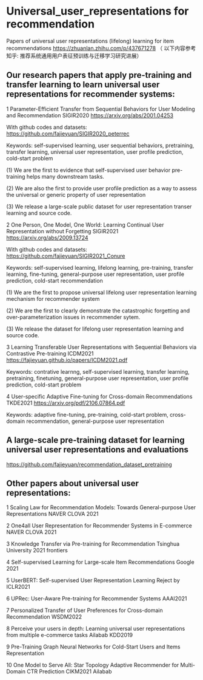 # Universal_user_representations for recommendation

Papers of universal user representations (lifelong) learning for item recommendations https://zhuanlan.zhihu.com/p/437671278 （ 以下内容参考知乎: 推荐系统通用用户表征预训练与迁移学习研究进展）

## Our research papers that apply pre-training and transfer learning to learn universal user representations for recommender systems:

1 Parameter-Efficient Transfer from Sequential Behaviors for User Modeling and Recommendation SIGIR2020 https://arxiv.org/abs/2001.04253 

With github codes and datasets: https://github.com/fajieyuan/SIGIR2020_peterrec

Keywords: self-supervised learning, user sequential behaviors, pretraining, transfer learning, universal user representation, user profile prediction, cold-start problem

(1) We are the first to evidence that self-supervised user behavior pre-training helps many downstream tasks.

(2) We are also the first to provide user profile prediction as a way to assess the universal or generic property of user representation

(3) We release a large-scale public dataset for user representation transer learning and source code.

2 One Person, One Model, One World: Learning Continual User Representation without Forgetting SIGIR2021 https://arxiv.org/abs/2009.13724 

With github codes and datasets: https://github.com/fajieyuan/SIGIR2021_Conure

Keywords: self-supervised learning, lifelong learning, pre-training, transfer learning, fine-tuning,  general-purpose user representation, user profile prediction, cold-start recommendation

(1) We are the first to propose universal lifelong user representation learning mechanism for recommender system

(2) We are the first to clearly demonstrate the catastrophic forgetting and over-parameterization issues in recommender sytem.

(3) We release the dataset for lifelong user representation learning and source code.

3 Learning Transferable User Representations with Sequential Behaviors via Contrastive Pre-training ICDM2021 https://fajieyuan.github.io/papers/ICDM2021.pdf

Keywords: contrative learnng, self-supervised learning, transfer learning, pretraining, finetuning,  general-purpose user representation, user profile prediction, cold-start problem

4 User-specific Adaptive Fine-tuning for Cross-domain Recommendations TKDE2021 https://arxiv.org/pdf/2106.07864.pdf

Keywords: adaptive fine-tuning, pre-training, cold-start problem, cross-domain recommendation,  general-purpose  user representation

## A large-scale pre-training dataset for learning universal user representations and evaluations

https://github.com/fajieyuan/recommendation_dataset_pretraining

##  Other papers about universal user representations:

1 Scaling Law for Recommendation Models: Towards General-purpose User Representations  NAVER CLOVA 2021

2 One4all User Representation for Recommender Systems in E-commerce NAVER CLOVA 2021

3 Knowledge Transfer via Pre-training for Recommendation Tsinghua University 2021 frontiers

4 Self-supervised Learning for Large-scale Item Recommendations Google 2021

5 UserBERT: Self-supervised User Representation Learning Reject by ICLR2021

6 UPRec: User-Aware Pre-training for Recommender Systems AAAI2021

7 Personalized Transfer of User Preferences for Cross-domain Recommendation WSDM2022

8 Perceive your users in depth: Learning universal user representations from multiple e-commerce tasks Ailabab KDD2019

9 Pre-Training Graph Neural Networks for Cold-Start Users and Items Representation

10 One Model to Serve All: Star Topology Adaptive Recommender for Multi-Domain CTR Prediction CIKM2021 Ailabab


